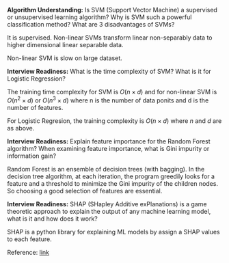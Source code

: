 **Algorithm Understanding:** Is SVM (Support Vector Machine) a supervised or unsupervised learning algorithm? Why is SVM such a powerful classification method? What are 3 disadvantages of SVMs?

It is supervised. Non-linear SVMs transform linear non-separably data to higher dimensional linear separable data.

Non-linear SVM is slow on large dataset. 


**Interview Readiness:** What is the time complexity of SVM? What is it for Logistic Regression?

The training time complexity for SVM is $O(n\times d)$ and for non-linear SVM is $O(n^2 \times d)$ or $O(n^3\times d)$ where n is the number of data ponits and d is the number of features. 

For Logistic Regresion, the training complexity is $O(n\times d)$ where $n$ and $d$ are as above. 


**Interview Readiness:** Explain feature importance for the Random Forest algorithm? When examining feature importance, what is Gini impurity or information gain?

Random Forest is an ensemble of decision trees (with bagging). In the decision tree algorithm, at each iteration, the program greedily looks for a feature and a threshold to minimize the Gini impurity of the children nodes. So choosing a good selection of features are essential. 


**Interview Readiness:** SHAP (SHapley Additive exPlanations) is a game theoretic approach to explain the output of any machine learning model, what is it and how does it work?

SHAP is a python library for explaining ML models by assign a SHAP values to each feature. 


Reference: [link](https://www.mage.ai/blog/how-to-interpret-explain-machine-learning-models-using-shap-values)